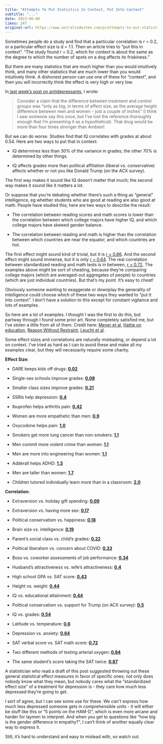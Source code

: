 ```yaml
---
title: "Attempts To Put Statistics In Context, Put Into Context"
subtitle: "..."
date: 2023-06-08
likes: 247
original-url: https://www.astralcodexten.com/p/attempts-to-put-statistics-in-context
---
```

Sometimes people do a study and find that a particular correlation is r = 0.2, or a particular effect size is d = 1.1. Then an article tries to “put this in context”. “The study found r = 0.2, which for context is about the same as the degree to which the number of spots on a dog affects its friskiness.”

But there are many statistics that are much higher than you would intuitively think, and many other statistics that are much lower than you would intuitively think. A dishonest person can use one of these for “context”, and then you will incorrectly think the effect is very high or very low.

In[ last week’s post on antidepressants](https://astralcodexten.substack.com/p/all-medications-are-insignificant), I wrote:

> Consider a claim that the difference between treatment and control groups was “only as big, in terms of effect size, as the average height difference between men and women - just a couple of inches” (I think I saw someone say this once, but I’ve lost the reference thoroughly enough that I’m presenting it as a hypothetical). That drug would be more than four times stronger than Ambien!

But we can do worse. Studies find that IQ correlates with grades at about 0.54. Here are two ways to put that in context:

  * IQ determines less than 30% of the variance in grades; the other 70% is determined by other things.

  * IQ affects grades more than political affiliation (liberal vs. conservative) affects whether or not you like Donald Trump (on the ACX survey).




The first way makes it sound like IQ doesn’t matter that much; the second way makes it sound like it matters a lot.

Or suppose that you’re debating whether there’s such a thing as “general” intelligence, eg whether students who are good at reading are also good at math. People have studied this; here are two ways to describe the result:

  * The correlation between reading scores and math scores is lower than the correlation between which college majors have higher IQ, and which college majors have skewed gender balance.

  * The correlation between reading and math is higher than the correlation between which countries are near the equator, and which countries are hot.




The first effect might sound kind of trivial, but it is [r = 0.86](https://randalolson.com/2014/06/25/average-iq-of-students-by-college-major-and-gender-ratio/). And the second effect might sound immense, but it is only [r = 0.64](https://sci-hub.st/https://doi.org/10.1037/0003-066X.56.2.128). The real correlation between standardized reading and math tests is in between, [r = 0.72](https://budgetmodel.wharton.upenn.edu/issues/2021/9/28/is-income-implicit-in-measures-of-student-ability). The examples above might be sort of cheating, because they’re comparing college majors (which are averaged-out aggregates of people) to countries (which are just individual countries). But that’s my point. It’s easy to cheat!

Obviously someone wanting to exaggerate or downplay the generality of intelligence could choose which of these two ways they wanted to “put it into context”. I don’t have a solution to this except for constant vigilance and lots of examples. 

So here are a lot of examples. I thought I was the first to do this, but partway through I found some prior art. None completely satisfied me, but I’ve stolen a little from all of them. Credit here: [Meyer et al](https://sci-hub.st/https://doi.org/10.1037/0003-066X.56.2.128), [Hattie on education](https://visible-learning.org/hattie-ranking-influences-effect-sizes-learning-achievement/), [Reason Without Restraint](https://reasonwithoutrestraint.com/interpreting-effect-sizes/), [Leucht et al](https://www.ncbi.nlm.nih.gov/pmc/articles/PMC4592565/).

Some effect sizes and correlations are naturally misleading, or depend a lot on context. I’ve tried as hard as I can to avoid these and make all my examples clear, but they will necessarily require some charity.

 **Effect Size:**

  * DARE keeps kids off drugs: **[0.02](https://www.ncbi.nlm.nih.gov/pmc/articles/PMC1448384/)**

  * Single-sex schools improve grades: **[0.08](https://sci-hub.st/https://doi.org/10.1037/stl0000021)**

  * Smaller class sizes improve grades: **[0.21](https://www.edweek.org/education/opinion-does-class-size-matter/2013/10)**

  * SSRIs help depression: **[0.4](https://www.ncbi.nlm.nih.gov/pmc/articles/PMC4592565/)**

  * Ibuprofen helps arthritis pain: **[0.42](https://www.mdedge.com/familymedicine/article/207666/pain/which-oral-nonopioid-agents-are-most-effective-oa-pain?icd=login_success_email_match_norm)**

  * Women are more empathetic than men: **[0.9](http://unremediatedgender.space/papers/archer-the_reality_and_evolutionary_significance_of_human_psychological_sex_differences.pdf)**

  * Oxycodone helps pain: **[1.0](https://www.ncbi.nlm.nih.gov/pmc/articles/PMC4592565/)**

  * Smokers get more lung cancer than non-smokers: **[1.1](https://bmjopen.bmj.com/content/8/10/e021611)**

  * Men commit more violent crime than women: **[1.1](http://unremediatedgender.space/papers/archer-the_reality_and_evolutionary_significance_of_human_psychological_sex_differences.pdf)**

  * Men are more into engineering than women: **[1.1](http://unremediatedgender.space/papers/archer-the_reality_and_evolutionary_significance_of_human_psychological_sex_differences.pdf)**

  * Adderall helps ADHD: **[1.3](https://www.ncbi.nlm.nih.gov/pmc/articles/PMC2810184/)**

  * Men are taller than women: **[1.7](https://mindhacks.com/2017/02/07/sex-differences-in-brain-size/)**

  * Children tutored individually learn more than in a classroom: **[2.0](https://en.wikipedia.org/wiki/Bloom%27s_2_sigma_problemhttps://en.wikipedia.org/wiki/Bloom%27s_2_sigma_problem)**




 **Correlation:**

  * Extraversion vs. holiday gift spending: **[0.09](https://journals.sagepub.com/doi/full/10.1177/1948550618792883)**

  * Extraversion vs. having more sex: **[0.17](https://journals.sagepub.com/doi/10.1177/2515245919847202)**

  * Political conservatism vs. happiness: **[0.18](https://labsites.rochester.edu/lelab/wp-content/uploads/2020/06/Schlenker-Chambers-Le-2012-Conservatives-are-happier-than-liberals-but-why-Political-ideology-personality-and-life-satisfaction.pdf)**

  * Brain size vs. intelligence: **[0.19](https://www.ncbi.nlm.nih.gov/pmc/articles/PMC7440690/)**

  * Parent’s social class vs. child’s grades: **[0.22](https://reasonwithoutrestraint.com/parental-ses-vs-cognitive-ability-as-predictors-of-academic-achievement/)**

  * Political liberalism vs. concern about COVID: **[0.33](https://www.ncbi.nlm.nih.gov/pmc/articles/PMC8416547/)**

  * Boss vs. coworker assessments of job performance: **[0.34](https://sci-hub.st/https://doi.org/10.1037/0003-066X.56.2.128)**

  * Husband’s attractiveness vs. wife’s attractiveness: **[0.4](https://sci-hub.st/https://doi.org/10.1037/0003-066X.56.2.128)**

  * High school GPA vs. SAT score: **[0.43](https://budgetmodel.wharton.upenn.edu/issues/2021/9/28/is-income-implicit-in-measures-of-student-ability)**

  * Height vs. weight: **[0.44](https://sci-hub.st/https://doi.org/10.1037/0003-066X.56.2.128)**

  * IQ vs. educational attainment: **[0.44](https://sci-hub.st/https://doi.org/10.1037/0003-066X.56.2.128)**

  * Political conservatism vs. support for Trump (on ACX survey): **[0.5](https://astralcodexten.substack.com/p/acx-survey-results-2022)**

  * IQ vs. grades: **[0.54](https://gwern.net/doc/iq/2015-roth.pdf)**

  * Latitude vs. temperature: **[0.6](https://sci-hub.st/https://doi.org/10.1037/0003-066X.56.2.128)**

  * Depression vs. anxiety: **[0.64](https://www.ncbi.nlm.nih.gov/pmc/articles/PMC3475698/)**

  * SAT verbal score vs. SAT math score: **[0.72](https://budgetmodel.wharton.upenn.edu/issues/2021/9/28/is-income-implicit-in-measures-of-student-ability)**

  * Two different methods of testing arterial oxygen: **[0.84](https://sci-hub.st/https://doi.org/10.1037/0003-066X.56.2.128)**

  * The same student’s score taking the SAT twice: **[0.87](https://www.ncta-testing.org/assets/JNCTA%202%201%20Retaking%20the%20SAT%20May%20Boot%20Scores%20but%20This%20Doesnt%20Hurt%20Validity.pdf)**




A statistician who read a draft of this post suggested throwing out these general statistical effect measures in favor of specific ones; not only does nobody know what they mean, but nobody cares what the “standardized effect size” of a treatment for depression is - they care how much less depressed they’re going to get.

I sort of agree, but I can see some use for these. We _can’t_ express how much less depressed someone gets in comprehensible units - it will either be stuff like this or “5 points on the HAM-D”, which is even more arcane and harder for laymen to interpret. And when you get to questions like “how big is the gender difference in empathy?”, I can’t think of another equally clear way to express it.

Still, it’s hard to understand and easy to mislead with, so watch out.
